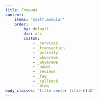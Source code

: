 ```yaml
---
title: Главная
content:
    items: '@self.modular'
    order:
        by: default
        dir: asc
        custom:
            - _services
            - _transaction
            - _activity
            - _whoarewe
            - _whyarewe
            - _doubt
            - _reviews
            - _faq
            - _callback
            - _blog
body_classes: 'title-center title-h1h2'
---
```


